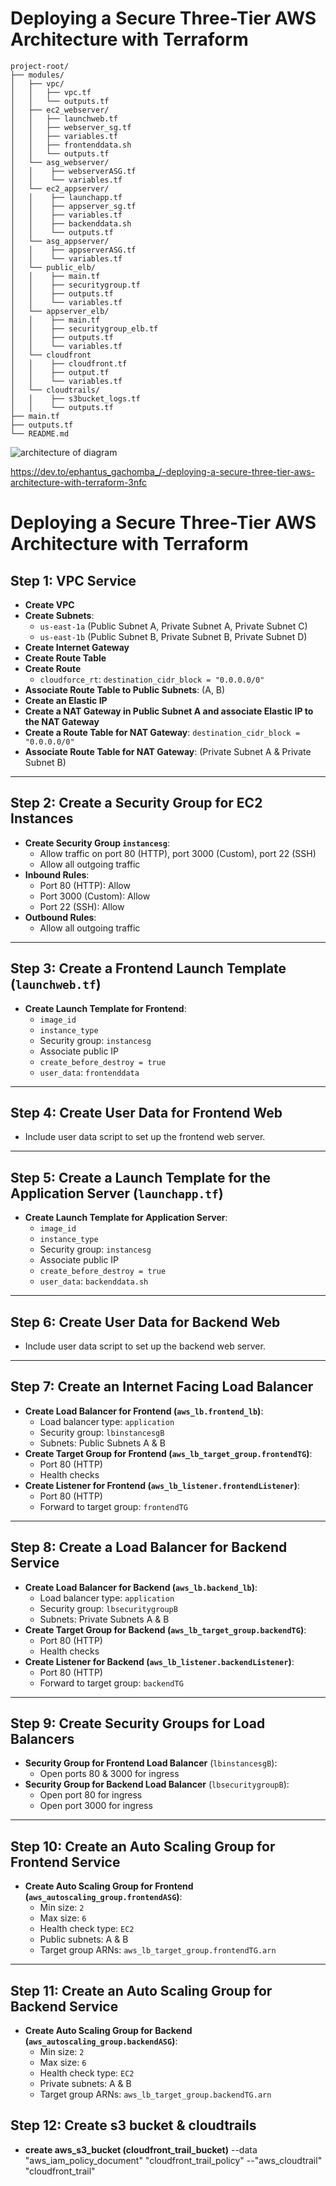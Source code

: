 # Deploying a Secure Three-Tier AWS Architecture with Terraform
```
project-root/
├── modules/
│   ├── vpc/
│   │   ├── vpc.tf
│   │   └── outputs.tf
│   ├── ec2_webserver/
│   │   ├── launchweb.tf
│   │   ├── webserver_sg.tf
│   │   ├── variables.tf
│   │   ├── frontenddata.sh
│   │   └── outputs.tf
│   └── asg_webserver/
│   │    ├── webserverASG.tf
│   │    └── variables.tf
│   └── ec2_appserver/
│   │    ├── launchapp.tf
│   │    ├── appserver_sg.tf
│   │    ├── variables.tf
│   │    ├── backenddata.sh
│   │    └── outputs.tf
│   └── asg_appserver/
│   │    ├── appserverASG.tf
│   │    └── variables.tf
│   └── public_elb/
│   │    ├── main.tf
│   │    ├── securitygroup.tf
│   │    ├── outputs.tf
│   │    └── variables.tf
│   └── appserver_elb/
│   │    ├── main.tf
│   │    ├── securitygroup_elb.tf
│   │    ├── outputs.tf
│   │    └── variables.tf
│   └── cloudfront
│   │    ├── cloudfront.tf
│   │    ├── output.tf
│   │    └── variables.tf
│   └── cloudtrails/
│   │    ├── s3bucket_logs.tf
│   │    └── outputs.tf
├── main.tf
├── outputs.tf
└── README.md
```




![architecture of diagram](https://github.com/user-attachments/assets/98ea43e6-68d2-4689-9b6f-bd1e1f8d47aa)


https://dev.to/ephantus_gachomba_/-deploying-a-secure-three-tier-aws-architecture-with-terraform-3nfc

# Deploying a Secure Three-Tier AWS Architecture with Terraform

## Step 1: VPC Service
- **Create VPC**
- **Create Subnets**:
    - `us-east-1a` (Public Subnet A, Private Subnet A, Private Subnet C)
    - `us-east-1b` (Public Subnet B, Private Subnet B, Private Subnet D)
- **Create Internet Gateway**
- **Create Route Table**
- **Create Route**
    - `cloudforce_rt`: `destination_cidr_block = "0.0.0.0/0"`
- **Associate Route Table to Public Subnets**: (A, B)
- **Create an Elastic IP**
- **Create a NAT Gateway in Public Subnet A and associate Elastic IP to the NAT Gateway**
- **Create a Route Table for NAT Gateway**: `destination_cidr_block = "0.0.0.0/0"`
- **Associate Route Table for NAT Gateway**: (Private Subnet A & Private Subnet B)

---

## Step 2: Create a Security Group for EC2 Instances
- **Create Security Group `instancesg`**: 
    - Allow traffic on port 80 (HTTP), port 3000 (Custom), port 22 (SSH)
    - Allow all outgoing traffic
- **Inbound Rules**:
    - Port 80 (HTTP): Allow
    - Port 3000 (Custom): Allow
    - Port 22 (SSH): Allow
- **Outbound Rules**:
    - Allow all outgoing traffic

---

## Step 3: Create a Frontend Launch Template (`launchweb.tf`)
- **Create Launch Template for Frontend**:
    - `image_id`
    - `instance_type`
    - Security group: `instancesg`
    - Associate public IP
    - `create_before_destroy = true`
    - `user_data`: `frontenddata`

---

## Step 4: Create User Data for Frontend Web
- Include user data script to set up the frontend web server.

---

## Step 5: Create a Launch Template for the Application Server (`launchapp.tf`)
- **Create Launch Template for Application Server**:
    - `image_id`
    - `instance_type`
    - Security group: `instancesg`
    - Associate public IP
    - `create_before_destroy = true`
    - `user_data`: `backenddata.sh`

---

## Step 6: Create User Data for Backend Web
- Include user data script to set up the backend web server.

---

## Step 7: Create an Internet Facing Load Balancer
- **Create Load Balancer for Frontend (`aws_lb.frontend_lb`)**:
    - Load balancer type: `application`
    - Security group: `lbinstancesgB`
    - Subnets: Public Subnets A & B
- **Create Target Group for Frontend (`aws_lb_target_group.frontendTG`)**:
    - Port 80 (HTTP)
    - Health checks
- **Create Listener for Frontend (`aws_lb_listener.frontendListener`)**:
    - Port 80 (HTTP)
    - Forward to target group: `frontendTG`

---

## Step 8: Create a Load Balancer for Backend Service
- **Create Load Balancer for Backend (`aws_lb.backend_lb`)**:
    - Load balancer type: `application`
    - Security group: `lbsecuritygroupB`
    - Subnets: Private Subnets A & B
- **Create Target Group for Backend (`aws_lb_target_group.backendTG`)**:
    - Port 80 (HTTP)
    - Health checks
- **Create Listener for Backend (`aws_lb_listener.backendListener`)**:
    - Port 80 (HTTP)
    - Forward to target group: `backendTG`

---

## Step 9: Create Security Groups for Load Balancers
- **Security Group for Frontend Load Balancer** (`lbinstancesgB`):
    - Open ports 80 & 3000 for ingress
- **Security Group for Backend Load Balancer** (`lbsecuritygroupB`):
    - Open port 80 for ingress
    - Open port 3000 for ingress

---

## Step 10: Create an Auto Scaling Group for Frontend Service
- **Create Auto Scaling Group for Frontend (`aws_autoscaling_group.frontendASG`)**:
    - Min size: `2`
    - Max size: `6`
    - Health check type: `EC2`
    - Public subnets: A & B
    - Target group ARNs: `aws_lb_target_group.frontendTG.arn`

---

## Step 11: Create an Auto Scaling Group for Backend Service
- **Create Auto Scaling Group for Backend (`aws_autoscaling_group.backendASG`)**:
    - Min size: `2`
    - Max size: `6`
    - Health check type: `EC2`
    - Private subnets: A & B
    - Target group ARNs: `aws_lb_target_group.backendTG.arn`

## Step 12: Create s3 bucket & cloudtrails
- **create aws_s3_bucket (cloudfront_trail_bucket)**
--data "aws_iam_policy_document" "cloudfront_trail_policy"
--"aws_cloudtrail" "cloudfront_trail"
